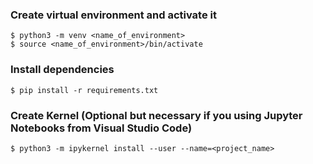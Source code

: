### Create virtual environment and activate it
```
$ python3 -m venv <name_of_environment>
$ source <name_of_environment>/bin/activate
```

### Install dependencies
```
$ pip install -r requirements.txt
```

### Create Kernel (Optional but necessary if you using Jupyter Notebooks from Visual Studio Code)
```
$ python3 -m ipykernel install --user --name=<project_name>
```


